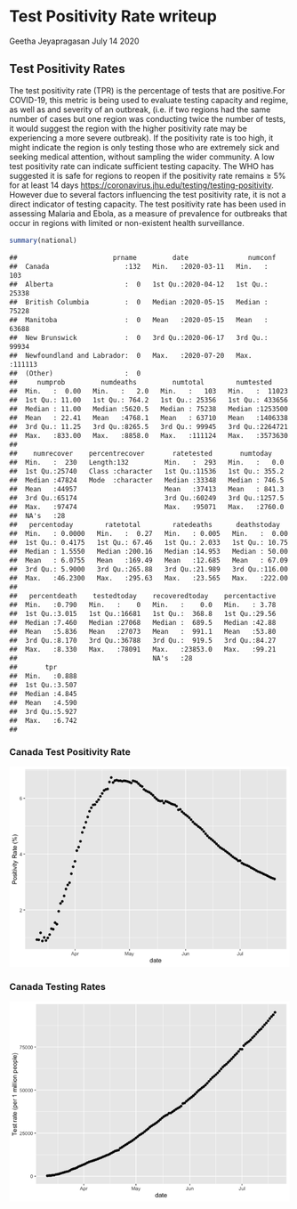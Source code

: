 Test Positivity Rate writeup
================
Geetha Jeyapragasan
July 14 2020

## Test Positivity Rates

The test positivity rate (TPR) is the percentage of tests that are
positive.For COVID-19, this metric is being used to evaluate testing
capacity and regime, as well as and severity of an outbreak, (i.e. if
two regions had the same number of cases but one region was conducting
twice the number of tests, it would suggest the region with the higher
positivity rate may be experiencing a more severe outbreak). If the
positivity rate is too high, it might indicate the region is only
testing those who are extremely sick and seeking medical attention,
without sampling the wider community. A low test positivity rate can
indicate sufficient testing capacity. The WHO has suggested it is safe
for regions to reopen if the positivity rate remains ≥ 5% for at least
14 days <https://coronavirus.jhu.edu/testing/testing-positivity>.
However due to several factors influencing the test positivity rate, it
is not a direct indicator of testing capacity. The test positivity rate
has been used in assessing Malaria and Ebola, as a measure of prevalence
for outbreaks that occur in regions with limited or non-existent health
surveillance.

``` r
summary(national)
```

    ##                        prname         date               numconf      
    ##  Canada                   :132   Min.   :2020-03-11   Min.   :   103  
    ##  Alberta                  :  0   1st Qu.:2020-04-12   1st Qu.: 25338  
    ##  British Columbia         :  0   Median :2020-05-15   Median : 75228  
    ##  Manitoba                 :  0   Mean   :2020-05-15   Mean   : 63688  
    ##  New Brunswick            :  0   3rd Qu.:2020-06-17   3rd Qu.: 99934  
    ##  Newfoundland and Labrador:  0   Max.   :2020-07-20   Max.   :111113  
    ##  (Other)                  :  0                                        
    ##     numprob         numdeaths         numtotal        numtested      
    ##  Min.   :  0.00   Min.   :   2.0   Min.   :   103   Min.   :  11023  
    ##  1st Qu.: 11.00   1st Qu.: 764.2   1st Qu.: 25356   1st Qu.: 433656  
    ##  Median : 11.00   Median :5620.5   Median : 75238   Median :1253500  
    ##  Mean   : 22.41   Mean   :4768.1   Mean   : 63710   Mean   :1406338  
    ##  3rd Qu.: 11.25   3rd Qu.:8265.5   3rd Qu.: 99945   3rd Qu.:2264721  
    ##  Max.   :833.00   Max.   :8858.0   Max.   :111124   Max.   :3573630  
    ##                                                                      
    ##    numrecover    percentrecover       ratetested       numtoday     
    ##  Min.   :  230   Length:132         Min.   :  293   Min.   :   0.0  
    ##  1st Qu.:25740   Class :character   1st Qu.:11536   1st Qu.: 355.2  
    ##  Median :47824   Mode  :character   Median :33348   Median : 746.5  
    ##  Mean   :44957                      Mean   :37413   Mean   : 841.3  
    ##  3rd Qu.:65174                      3rd Qu.:60249   3rd Qu.:1257.5  
    ##  Max.   :97474                      Max.   :95071   Max.   :2760.0  
    ##  NA's   :28                                                         
    ##   percentoday        ratetotal        ratedeaths      deathstoday    
    ##  Min.   : 0.0000   Min.   :  0.27   Min.   : 0.005   Min.   :  0.00  
    ##  1st Qu.: 0.4175   1st Qu.: 67.46   1st Qu.: 2.033   1st Qu.: 10.75  
    ##  Median : 1.5550   Median :200.16   Median :14.953   Median : 50.00  
    ##  Mean   : 6.0755   Mean   :169.49   Mean   :12.685   Mean   : 67.09  
    ##  3rd Qu.: 5.9000   3rd Qu.:265.88   3rd Qu.:21.989   3rd Qu.:116.00  
    ##  Max.   :46.2300   Max.   :295.63   Max.   :23.565   Max.   :222.00  
    ##                                                                      
    ##   percentdeath    testedtoday    recoveredtoday    percentactive  
    ##  Min.   :0.790   Min.   :    0   Min.   :    0.0   Min.   : 3.78  
    ##  1st Qu.:3.015   1st Qu.:16681   1st Qu.:  368.8   1st Qu.:29.56  
    ##  Median :7.460   Median :27068   Median :  689.5   Median :42.88  
    ##  Mean   :5.836   Mean   :27073   Mean   :  991.1   Mean   :53.80  
    ##  3rd Qu.:8.170   3rd Qu.:36788   3rd Qu.:  919.5   3rd Qu.:84.27  
    ##  Max.   :8.330   Max.   :78091   Max.   :23853.0   Max.   :99.21  
    ##                                  NA's   :28                       
    ##       tpr       
    ##  Min.   :0.888  
    ##  1st Qu.:3.507  
    ##  Median :4.845  
    ##  Mean   :4.590  
    ##  3rd Qu.:5.927  
    ##  Max.   :6.742  
    ## 

### Canada Test Positivity Rate

![](Writeup_files/figure-gfm/tpr-1.png)<!-- -->

### Canada Testing Rates

![](Writeup_files/figure-gfm/pressure-1.png)<!-- -->
